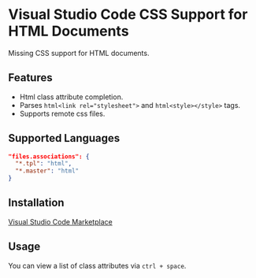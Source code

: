 # Visual Studio Code CSS Support for HTML Documents

Missing CSS support for HTML documents.

## Features

- Html class attribute completion.
- Parses `html<link rel="stylesheet">` and `html<style></style>` tags.
- Supports remote css files.

## Supported Languages

```json
"files.associations": {
  "*.tpl": "html",
  "*.master": "html"
}
```

## Installation

[Visual Studio Code Marketplace](https://marketplace.visualstudio.com/items?itemName=ecmel.vscode-html-css)

## Usage

You can view a list of class attributes via `ctrl + space`.
